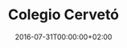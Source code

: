 ---
key: colegio-cerveto
title: Colegio Cervetó
date: 2016-07-31T00:00:00+02:00
image: /media/colegi-cerveto.jpg
---